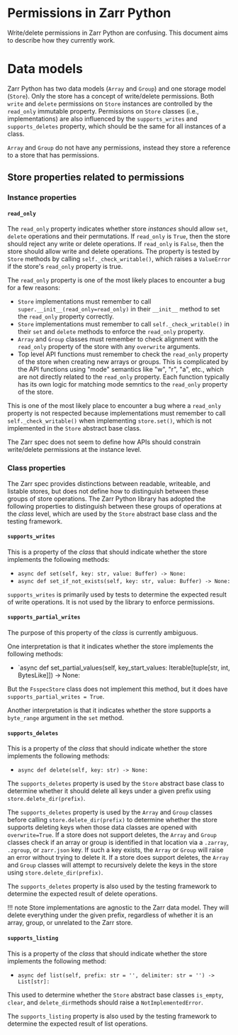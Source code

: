 # Permissions in Zarr Python

Write/delete permissions in Zarr Python are confusing. This document aims to describe how they currently work.

# Data models

Zarr Python has two data models (`Array` and `Group`) and one storage model (`Store`). Only the store has a concept of write/delete permissions. Both `write` and `delete` permissions on `Store` instances are controlled by the `read_only` immutable property. Permissions on `Store` classes (i.e., implementations) are also influenced by the `supports_writes` and `supports_deletes` property, which should be the same for all instances of a class.

`Array` and `Group` do not have any permissions, instead they store a reference to a store that has permissions.

## Store properties related to permissions

### Instance properties

####  `read_only`

The `read_only` property indicates whether store *instances* should allow `set`, `delete` operations and their permutations. If `read_only` is `True`, then the store should reject any write or delete operations. If `read_only` is `False`, then the store should allow write and delete operations. The property is tested by `Store` methods by calling `self._check_writable()`, which raises a `ValueError` if the store's `read_only` property is true.

The `read_only` property is one of the most likely places to encounter a bug for a few reasons:

- `Store` implementations must remember to call `super.__init__(read_only=read_only)` in their `__init__` method to set the `read_only` property correctly.
- `Store` implementations must remember to call `self._check_writable()` in their `set` and `delete` methods to enforce the `read_only` property.
- `Array` and `Group` classes must remember to check alignment with the `read_only` property of the store with any `overwrite` arguments.
- Top level API functions must remember to check the `read_only` property of the store when creating new arrays or groups. This is complicated by the API functions using "mode" semantics like "w", "r", "a", etc., which are not directly related to the `read_only` property. Each function typically has its own logic for matching mode semntics to the `read_only` property of the store.

This is one of the most likely place to encounter a bug where a `read_only` property is not respected because implementations must remember to call `self._check_writable()` when implementing `store.set()`, which is not implemented in the `Store` abstract base class.

The Zarr spec does not seem to define how APIs should constrain write/delete permissions at the instance level.

### Class properties

The Zarr spec provides distinctions between readable, writeable, and listable stores, but does not define how to distinguish between these groups of store operations. The Zarr Python library has adopted the following properties to distinguish between these groups of operations at the *class* level, which are used by the `Store` abstract base class and the testing framework.

#### `supports_writes`

This is a property of the *class* that should indicate whether the store implements the following methods:

- `async def set(self, key: str, value: Buffer) -> None:`
- `async def set_if_not_exists(self, key: str, value: Buffer) -> None:`

`supports_writes` is primarily used by tests to determine the expected result of write operations. It is not used by the library to enforce permissions.

#### `supports_partial_writes`

The purpose of this property of the *class* is currently ambiguous.

One interpretation is that it indicates whether the store implements the following methods:

- `async def set_partial_values(self, key_start_values: Iterable[tuple[str, int, BytesLike]]) -> None:

But the `FsspecStore` class does not implement this method, but it does have `supports_partial_writes = True`.

Another interpretation is that it indicates whether the store supports a `byte_range` argument in the `set` method.

#### `supports_deletes`

This is a property of the *class* that should indicate whether the store implements the following methods:

- `async def delete(self, key: str) -> None:`

The `supports_deletes` property is used by the `Store` abstract base class to determine whether it should delete all keys under a given prefix using `store.delete_dir(prefix)`.

The `supports_deletes` property is used by the `Array` and `Group` classes before calling `store.delete_dir(prefix)` to determine whether the store supports deleting keys when those data classes are opened with `overwrite=True`. If a store does not support deletes, the `Array` and `Group` classes check if an array or group is identified in that location via a `.zarray`, `.zgroup`, or `zarr.json` key. If such a key exists, the `Array` or `Group` will raise an error without trying to delete it. If a store does support deletes, the `Array` and `Group` classes will attempt to recursively delete the keys in the store using `store.delete_dir(prefix)`.

The `supports_deletes` property is also used by the testing framework to determine the expected result of delete operations.

!!! note
    Store implementations are agnostic to the Zarr data model. They will delete everything under the given prefix, regardless of whether it is an array, group, or unrelated to the Zarr store.

#### `supports_listing`

This is a property of the *class* that should indicate whether the store implements the following method:

- `async def list(self, prefix: str = '', delimiter: str = '') -> List[str]:`

This used to determine whether the `Store` abstract base classes `is_empty`, `clear`, and `delete_dir`methods should raise a `NotImplementedError`.

The `supports_listing` property is also used by the testing framework to determine the expected result of list operations.
